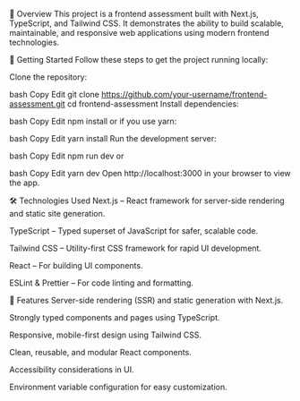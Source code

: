 📄 Overview
This project is a frontend assessment built with Next.js, TypeScript, and Tailwind CSS. It demonstrates the ability to build scalable, maintainable, and responsive web applications using modern frontend technologies.

🚀 Getting Started
Follow these steps to get the project running locally:

Clone the repository:

bash
Copy
Edit
git clone https://github.com/your-username/frontend-assessment.git
cd frontend-assessment
Install dependencies:

bash
Copy
Edit
npm install
or if you use yarn:

bash
Copy
Edit
yarn install
Run the development server:

bash
Copy
Edit
npm run dev
or

bash
Copy
Edit
yarn dev
Open http://localhost:3000 in your browser to view the app.

🛠️ Technologies Used
Next.js – React framework for server-side rendering and static site generation.

TypeScript – Typed superset of JavaScript for safer, scalable code.

Tailwind CSS – Utility-first CSS framework for rapid UI development.

React – For building UI components.

ESLint & Prettier – For code linting and formatting.

📌 Features
Server-side rendering (SSR) and static generation with Next.js.

Strongly typed components and pages using TypeScript.

Responsive, mobile-first design using Tailwind CSS.

Clean, reusable, and modular React components.

Accessibility considerations in UI.

Environment variable configuration for easy customization.